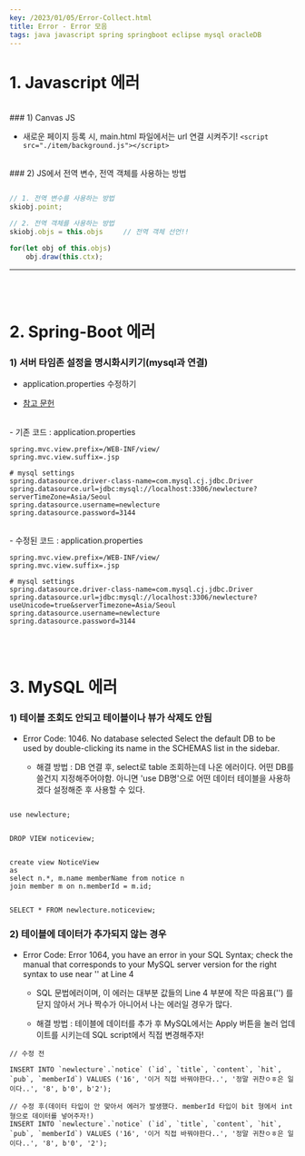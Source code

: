 ```yaml
---
key: /2023/01/05/Error-Collect.html
title: Error - Error 모음
tags: java javascript spring springboot eclipse mysql oracleDB
---
```


# 1. Javascript 에러 

<br>
### 1) Canvas JS 

- 새로운 페이지 등록 시, main.html 파일에서는 url 연결 시켜주기! 
  `<script src="./item/background.js"></script>`


<br>
### 2) JS에서 전역 변수, 전역 객체를 사용하는 방법

<br>

```javascript

// 1. 전역 변수를 사용하는 방법
skiobj.point;		

// 2. 전역 객체를 사용하는 방법
skiobj.objs = this.objs		// 전역 객체 선언!!

for(let obj of this.objs)
	obj.draw(this.ctx);	

```
  
--- 
  
  
<br><br>
# 2. Spring-Boot 에러 


### 1) 서버 타임존 설정을 명시화시키기(mysql과 연결)

- application.properties 수정하기

- [참고 문헌](https://www.lesstif.com/dbms/mysql-jdbc-the-server-time-zone-value-kst-is-unrecognized-or-represents-more-than-one-time-zone-100204548.html)


<br>
- 기존 코드 : application.properties

```
spring.mvc.view.prefix=/WEB-INF/view/
spring.mvc.view.suffix=.jsp

# mysql settings
spring.datasource.driver-class-name=com.mysql.cj.jdbc.Driver
spring.datasource.url=jdbc:mysql://localhost:3306/newlecture?serverTimeZone=Asia/Seoul
spring.datasource.username=newlecture
spring.datasource.password=3144
```


<br>
- 수정된 코드 : application.properties

```
spring.mvc.view.prefix=/WEB-INF/view/
spring.mvc.view.suffix=.jsp

# mysql settings
spring.datasource.driver-class-name=com.mysql.cj.jdbc.Driver
spring.datasource.url=jdbc:mysql://localhost:3306/newlecture?useUnicode=true&serverTimezone=Asia/Seoul
spring.datasource.username=newlecture
spring.datasource.password=3144

```


<br><br>
# 3. MySQL 에러 

### 1) 테이블 조회도 안되고 테이블이나 뷰가 삭제도 안됨

- Error Code: 1046. No database selected Select the default DB to be used by double-clicking its name in the SCHEMAS list in the sidebar.

	- 해결 방법 : DB 연결 후, select로 table 조회하는데 나온 에러이다. 어떤 DB를 쓸건지 지정해주어야함. 아니면 'use DB명'으로 어떤 데이터 테이블을 사용하겠다 설정해준 후 사용할 수 있다.

```	

use newlecture;


DROP VIEW noticeview;


create view NoticeView
as
select n.*, m.name memberName from notice n
join member m on n.memberId = m.id;


SELECT * FROM newlecture.noticeview;

```

### 2) 테이블에 데이터가 추가되지 않는 경우

- Error Code:  Error 1064, you have an error in your SQL Syntax; check the manual that corresponds to your MySQL server version for the right syntax to use near '' at Line 4
	
	- SQL 문법에러이며, 이 에러는 대부분 값들의 Line 4 부분에 작은 따옴표('') 를 닫지 않아서 거나 짝수가 아니어서 나는 에러일 경우가 많다.

	- 해결 방법 : 테이블에 데이터를 추가 후 MySQL에서는 Apply 버튼을 눌러 업데이트를 시키는데 SQL script에서 직접 변경해주자!
	
```
// 수정 전

INSERT INTO `newlecture`.`notice` (`id`, `title`, `content`, `hit`, `pub`, `memberId`) VALUES ('16', '이거 직접 바꿔야한다..', '정말 귀찬ㅇㅎ은 일이다..', '8', b'0', b'2');

// 수정 후(데이터 타입이 안 맞아서 에러가 발생했다. memberId 타입이 bit 형에서 int 형으로 데이터를 넣어주자!)
INSERT INTO `newlecture`.`notice` (`id`, `title`, `content`, `hit`, `pub`, `memberId`) VALUES ('16', '이거 직접 바꿔야한다..', '정말 귀찬ㅇㅎ은 일이다..', '8', b'0', '2');

```

